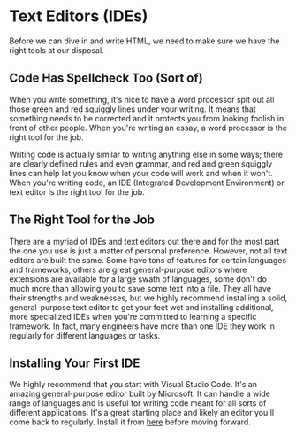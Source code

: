 # Text Editors (IDEs)

Before we can dive in and write HTML, we need to make sure we have the right tools at our disposal.

## Code Has Spellcheck Too (Sort of)

When you write something, it's nice to have a word processor spit out all those green and red squiggly lines under your writing. It means that something needs to be corrected and it protects you from looking foolish in front of other people. When you're writing an essay, a word processor is the right tool for the job.

Writing code is actually similar to writing anything else in some ways; there are clearly defined rules and even grammar, and red and green squiggly lines can help let you know when your code will work and when it won't. When you're writing code, an IDE (Integrated Development Environment) or text editor is the right tool for the job.

## The Right Tool for the Job

There are a myriad of IDEs and text editors out there and for the most part the one you use is just a matter of personal preference. However, not all text editors are built the same. Some have tons of features for certain languages and frameworks, others are great general-purpose editors where extensions are available for a large swath of languages, some don't do much more than allowing you to save some text into a file. They all have their strengths and weaknesses, but we highly recommend installing a solid, general-purpose text editor to get your feet wet and installing additional, more specialized IDEs when you're committed to learning a specific framework. In fact, many engineers have more than one IDE they work in regularly for different languages or tasks.

## Installing Your First IDE

We highly recommend that you start with Visual Studio Code. It's an amazing general-purpose editor built by Microsoft. It can handle a wide range of languages and is useful for writing code meant for all sorts of different applications. It's a great starting place and likely an editor you'll come back to regularly. Install it from [here](https://code.visualstudio.com) before moving forward.